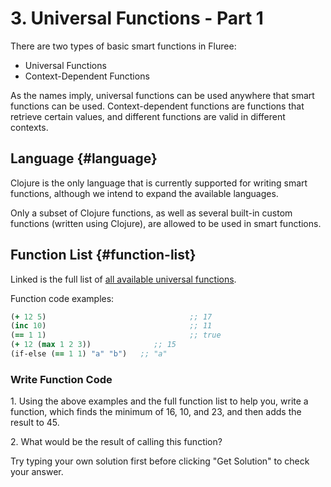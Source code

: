 # 3. Universal Functions - Part 1

There are two types of basic smart functions in Fluree:

- Universal Functions
- Context-Dependent Functions

As the names imply, universal functions can be used anywhere that smart functions can be used. Context-dependent functions are functions that retrieve certain values, and different functions are valid in different contexts.

## Language {#language}

Clojure is the only language that is currently supported for writing smart functions, although we intend to expand the available languages.

Only a subset of Clojure functions, as well as several built-in custom functions (written using Clojure), are allowed to be used in smart functions.

## Function List {#function-list}

Linked is the full list of <a href="/docs/smart-functions#universal-functions" target="_blank">all available universal functions</a>.

Function code examples:

```clj
(+ 12 5)                                ;; 17
(inc 10)                                ;; 11
(== 1 1)                                ;; true
(+ 12 (max 1 2 3))              ;; 15
(if-else (== 1 1) "a" "b")   ;; "a"
```

<div class="challenge">
<h3>Write Function Code</h3>
<p>1. Using the above examples and the full function list to help you, write a function, which finds the minimum of 16, 10, and 23, and then adds the result to 45.</p>
<p>2. What would be the result of calling this function?</p>
<p>Try typing your own solution first before clicking "Get Solution" to check your answer. </p>
</div>
